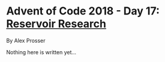 # Advent of Code 2018 - Day 17: [Reservoir Research](https://adventofcode.com/2018/day/17)
By Alex Prosser

Nothing here is written yet...